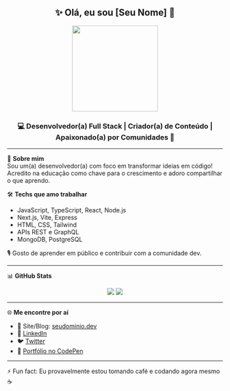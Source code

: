 <h2 align="center">✨ Olá, eu sou [Seu Nome] 👋</h2>

<p align="center">
  <img src="https://media.giphy.com/media/qgQUggAC3Pfv687qPC/giphy.gif" width="200" />
</p>

<h3 align="center">💻 Desenvolvedor(a) Full Stack | Criador(a) de Conteúdo | Apaixonado(a) por Comunidades 🚀</h3>

---

🎯 **Sobre mim**  
Sou um(a) desenvolvedor(a) com foco em transformar ideias em código! Acredito na educação como chave para o crescimento e adoro compartilhar o que aprendo.

🛠️ **Techs que amo trabalhar**  
- JavaScript, TypeScript, React, Node.js  
- Next.js, Vite, Express  
- HTML, CSS, Tailwind  
- APIs REST e GraphQL  
- MongoDB, PostgreSQL  

🎙️ Gosto de aprender em público e contribuir com a comunidade dev.

---

📊 **GitHub Stats**  
<div align="center">
  <img src="https://github-readme-stats.vercel.app/api?username=seuuser&show_icons=true&theme=tokyonight" />
  <img src="https://github-readme-streak-stats.herokuapp.com/?user=seuuser&theme=tokyonight" />
</div>

---

🌐 **Me encontre por aí**  
- 📝 Site/Blog: [seudominio.dev](https://seudominio.dev)  
- 💼 [LinkedIn](https://linkedin.com/in/seuuser)  
- 🐦 [Twitter](https://twitter.com/seuuser)  
- 📂 [Portfólio no CodePen](https://codepen.io/seuuser)

---

⚡ Fun fact: Eu provavelmente estou tomando café e codando agora mesmo ☕

